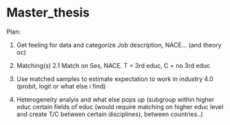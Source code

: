 # Master_thesis

Plan: 
1. Get feeling for data and categorize Job description, NACE... (and theory oc)

2. Matching(s)
2.1 Match on Ses, NACE. T = 3rd educ, C = no 3rd educ

3. Use matched samples to estimate expectation to work in industry 4.0 (probit, logit or what else i find)

4. Heterogeneity analyis and what else pops up (subgroup within higher educ certain fields of educ (would require matching on higher educ level and create T/C between certain disciplines), between countries..)
